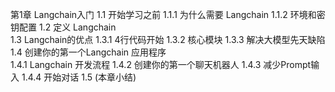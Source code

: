 第1章 Langchain入门
1.1 开始学习之前
1.1.1 为什么需要 Langchain
1.1.2 环境和密钥配置
1.2 定义 Langchain	
1.3	Langchain的优点
1.3.1 4行代码开始
1.3.2 核心模块
1.3.3 解决大模型先天缺陷
1.4	创建你的第一个Langchain	应用程序	
1.4.1 Langchain 开发流程
1.4.2 创建你的第一个聊天机器人
1.4.3 减少Prompt输入
1.4.4 开始对话
1.5 (本章小结)

